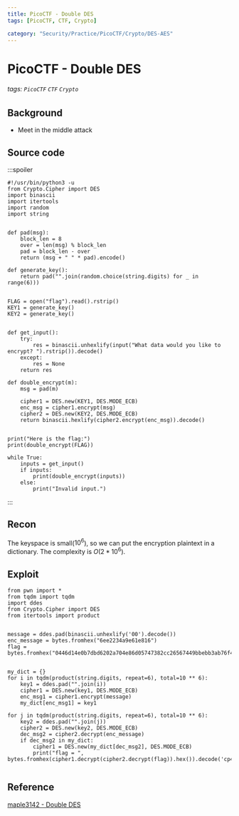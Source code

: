 ```yaml
---
title: PicoCTF - Double DES
tags: [PicoCTF, CTF, Crypto]

category: "Security/Practice/PicoCTF/Crypto/DES-AES"
---
```


# PicoCTF - Double DES
###### tags: `PicoCTF` `CTF` `Crypto`

## Background
* Meet in the middle attack

## Source code
:::spoiler
```python=
#!/usr/bin/python3 -u
from Crypto.Cipher import DES
import binascii
import itertools
import random
import string


def pad(msg):
    block_len = 8
    over = len(msg) % block_len
    pad = block_len - over
    return (msg + " " * pad).encode()

def generate_key():
    return pad("".join(random.choice(string.digits) for _ in range(6)))


FLAG = open("flag").read().rstrip()
KEY1 = generate_key()
KEY2 = generate_key()


def get_input():
    try:
        res = binascii.unhexlify(input("What data would you like to encrypt? ").rstrip()).decode()
    except:
        res = None
    return res

def double_encrypt(m):
    msg = pad(m)

    cipher1 = DES.new(KEY1, DES.MODE_ECB)
    enc_msg = cipher1.encrypt(msg)
    cipher2 = DES.new(KEY2, DES.MODE_ECB)
    return binascii.hexlify(cipher2.encrypt(enc_msg)).decode()


print("Here is the flag:")
print(double_encrypt(FLAG))

while True:
    inputs = get_input()
    if inputs:
        print(double_encrypt(inputs))
    else:
        print("Invalid input.")
```
:::

## Recon
The keyspace is small($10^6$), so we can put the encryption plaintext in a dictionary. The complexity is $O(2*10^6)$.

## Exploit
```python=
from pwn import *
from tqdm import tqdm
import ddes
from Crypto.Cipher import DES
from itertools import product


message = ddes.pad(binascii.unhexlify('00').decode())
enc_message = bytes.fromhex("6ee2234a9e61e816")
flag = bytes.fromhex("0446d14e0b7dbd6202a704e86d05747382cc26567449bbebb3ab76f42ce8be4957c2731923859baf")


my_dict = {}
for i in tqdm(product(string.digits, repeat=6), total=10 ** 6):
    key1 = ddes.pad("".join(i))
    cipher1 = DES.new(key1, DES.MODE_ECB)
    enc_msg1 = cipher1.encrypt(message)
    my_dict[enc_msg1] = key1

for j in tqdm(product(string.digits, repeat=6), total=10 ** 6):
    key2 = ddes.pad("".join(j))
    cipher2 = DES.new(key2, DES.MODE_ECB)
    dec_msg2 = cipher2.decrypt(enc_message)
    if dec_msg2 in my_dict:
        cipher1 = DES.new(my_dict[dec_msg2], DES.MODE_ECB)
        print("flag = ", bytes.fromhex(cipher1.decrypt(cipher2.decrypt(flag)).hex()).decode('cp437'))


```

## Reference
[maple3142 - Double DES](https://blog.maple3142.net/2021/03/30/picoctf-2021-writeups/#double-des)